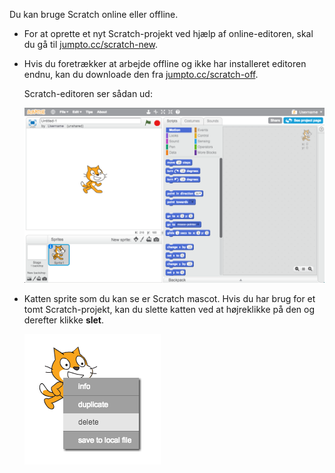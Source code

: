 Du kan bruge Scratch online eller offline.

+ For at oprette et nyt Scratch-projekt ved hjælp af online-editoren, skal du gå til <a href="http://jumpto.cc/scratch-new" target="_blank">jumpto.cc/scratch-new</a>.

+ Hvis du foretrækker at arbejde offline og ikke har installeret editoren endnu, kan du downloade den fra <a href="http://jumpto.cc/scratch-off" target="_blank">jumpto.cc/scratch-off</a>.
    
    Scratch-editoren ser sådan ud:
    
    ![skærmbillede](images/scratch-editor.png)

+ Katten sprite som du kan se er Scratch mascot. Hvis du har brug for et tomt Scratch-projekt, kan du slette katten ved at højreklikke på den og derefter klikke **slet**.
    
    ![skærmbillede](images/delete.png)